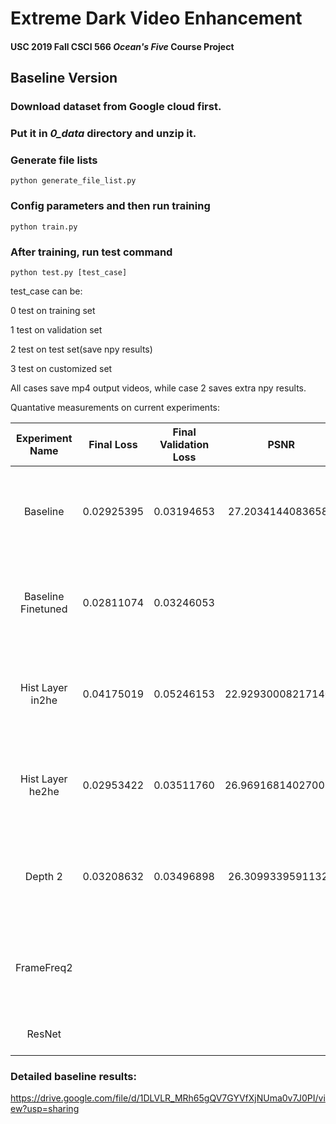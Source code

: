 # Extreme Dark Video Enhancement
#### USC 2019 Fall CSCI 566 *Ocean's Five* Course Project


## Baseline Version

### Download dataset from Google cloud first.
### Put it in *0_data* directory and unzip it.

### Generate file lists
```Shell
python generate_file_list.py
```

### Config parameters and then run training
```Shell
python train.py
```

### After training, run test command
```Shell
python test.py [test_case]
```
test_case can be:

0   test on training set

1   test on validation set

2   test on test set(save npy results)

3   test on customized set

All cases save mp4 output videos, while case 2 saves extra npy results.

Quantative measurements on current experiments:

|   Experiment Name  | Final Loss | Final Validation Loss |        PSNR        |        SSIM        |        MSE(MABD)       |                    Learning Rate                    | Group Number |  Frame Frequence  | Network Depth |        Adjustment        |
|:------------------:|:----------:|:---------------------:|:------------------:|:------------------:|:----------------------:|:---------------------------------------------------:|:------------:|:-----------------:|:-------------:|:------------------------:|
|      Baseline      | 0.02925395 |       0.03194653      |  27.20341440836589 | 0.8399437169233958 |  0.0007276190425069668 |     0-30epoch: LR = 1e-4  31-60epoch: LR = 1e-5     |      12      |         4         |       3       |                          |
| Baseline Finetuned | 0.02811074 |       0.03246053      |                    |                    |                        | same as above  61-75: LR = 1e-5   76-100: LR = 1e-4 |      12      | 0-75: 4 76-100: 1 |       3       |                          |
|  Hist Layer in2he  | 0.04175019 |       0.05246153      | 22.929300082171405 | 0.7788759288964449 |  0.0008090686585943601 |     0-30epoch: LR = 1e-4  31-60epoch: LR = 1e-5     |      12      |         4         |       3       |        hist layer        |
|  Hist Layer he2he  | 0.02953422 |       0.03511760      | 26.969168140270085 | 0.8392954715976009 | 0.00036061441545966536 |     0-30epoch: LR = 1e-4  31-60epoch: LR = 1e-5     |      12      |         4         |       3       |        hist layer        |
|       Depth 2      | 0.03208632 |       0.03496898      |  26.30993395911323 | 0.8239608135488299 | 0.00015883494476721382 |     0-30epoch: LR = 1e-4  31-60epoch: LR = 1e-5     |      12      |         4         |       2       | down-sampling number = 2 |
|     FrameFreq2     |            |                       |                    |                    |                        |     0-30epoch: LR = 1e-4  31-60epoch: LR = 1e-5     |      12      |         2         |       3       |    frame frequency = 2   |
|       ResNet       |            |                       |                    |                    |                        |                                                     |              |                   |               |  conv -> Residual blocks |
### Detailed baseline results: 
https://drive.google.com/file/d/1DLVLR_MRh65gQV7GYVfXjNUma0v7J0PI/view?usp=sharing

